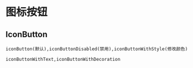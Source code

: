 # 图标按钮


## IconButton
```widgetsRow
iconButton(默认),iconButtonDisabled(禁用),iconButtonWithStyle(修改颜色)
```

```widgetsRow
iconButtonWithText,iconButtonWithDecoration
```
